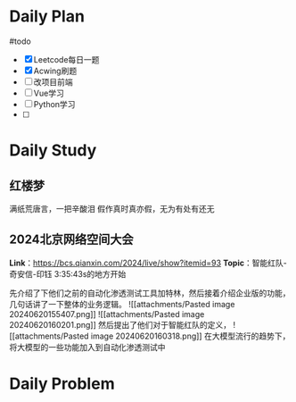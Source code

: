 # Daily Plan
#todo
- [x] Leetcode每日一题
- [x] Acwing刷题
- [ ] 改项目前端
- [ ] Vue学习
- [ ] Python学习
- [ ] 
# Daily Study
## 红楼梦
满纸荒唐言，一把辛酸泪
假作真时真亦假，无为有处有还无
## 2024北京网络空间大会
**Link**：https://bcs.qianxin.com/2024/live/show?itemid=93
**Topic**：智能红队-奇安信-印钰
3:35:43s的地方开始

先介绍了下他们之前的自动化渗透测试工具加特林，然后接着介绍企业版的功能，几句话讲了一下整体的业务逻辑。
![[attachments/Pasted image 20240620155407.png]]
![[attachments/Pasted image 20240620160201.png]]
然后提出了他们对于智能红队的定义，
![[attachments/Pasted image 20240620160318.png]]
在大模型流行的趋势下，将大模型的一些功能加入到自动化渗透测试中
# Daily Problem